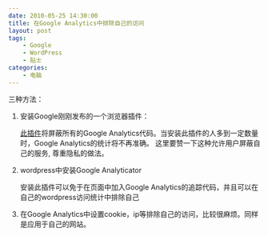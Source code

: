```yaml
---
date: 2010-05-25 14:30:00
title: 在Google Analytics中排除自己的访问
layout: post
tags:
    - Google
    - WordPress
    - 贴士
categories:
    - 电脑
---
```

三种方法：

1. 安装Google刚刚发布的一个浏览器插件：

    [此插件](http://tools.google.com/dlpage/gaoptout)将屏蔽所有的Google Analytics代码。当安装此插件的人多到一定数量时，Google Analytics的统计将不再准确。
这里要赞一下这种允许用户屏蔽自己的服务, 尊重隐私的做法。

2. wordpress中安装Google Analyticator

    安装此插件可以免于在页面中加入Google Analytics的追踪代码，并且可以在自己的wordpress访问统计中排除自己

3. 在Google Analytics中设置cookie，ip等排除自己的访问，比较很麻烦。同样是应用于自己的网站。